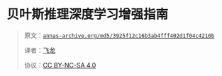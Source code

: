 # 贝叶斯推理深度学习增强指南

> 原文：[`annas-archive.org/md5/3925f12c16b3ab4fff402d1f04c4210b`](https://annas-archive.org/md5/3925f12c16b3ab4fff402d1f04c4210b)
> 
> 译者：[飞龙](https://github.com/wizardforcel)
> 
> 协议：[CC BY-NC-SA 4.0](http://creativecommons.org/licenses/by-nc-sa/4.0/)